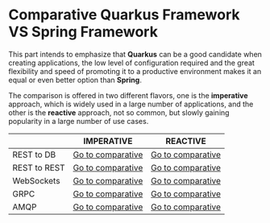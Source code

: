 # Comparative Quarkus Framework VS Spring Framework

This part intends to emphasize that **Quarkus** can be a good candidate when creating applications, the low level of configuration required and the great flexibility and speed of promoting it to a productive environment makes it an equal or even better option than **Spring**.

The comparison is offered in two different flavors, one is the **imperative** approach, which is widely used in a large number of applications, and the other is the **reactive** approach, not so common, but slowly gaining popularity in a large number of use cases.

|                |IMPERATIVE                     |REACTIVE                     |
|----------------|-------------------------------|-----------------------------|
|REST to DB      |[Go to comparative](https://github.com/MasterCloudApps-Projects/QuarkusMutiny_vs_ReactorSpring/tree/main/comparative/imperative/rest-db)|[Go to comparative](https://github.com/MasterCloudApps-Projects/QuarkusMutiny_vs_ReactorSpring/tree/main/comparative/reactive/rest-db)|
|REST to REST    |[Go to comparative](https://github.com/MasterCloudApps-Projects/QuarkusMutiny_vs_ReactorSpring/tree/main/comparative/imperative/rest-client)|[Go to comparative](https://github.com/MasterCloudApps-Projects/QuarkusMutiny_vs_ReactorSpring/tree/main/comparative/reactive/rest-client)|
|WebSockets      |[Go to comparative](https://github.com/MasterCloudApps-Projects/QuarkusMutiny_vs_ReactorSpring/tree/main/comparative/imperative/websockets)|[Go to comparative](https://github.com/MasterCloudApps-Projects/QuarkusMutiny_vs_ReactorSpring/tree/main/comparative/reactive/websockets)|
|GRPC            |[Go to comparative](https://github.com/MasterCloudApps-Projects/QuarkusMutiny_vs_ReactorSpring/tree/main/comparative/imperative/grpc)|[Go to comparative](https://github.com/MasterCloudApps-Projects/QuarkusMutiny_vs_ReactorSpring/tree/main/comparative/reactive/grpc)|
|AMQP            |[Go to comparative](https://github.com/MasterCloudApps-Projects/QuarkusMutiny_vs_ReactorSpring/tree/main/comparative/imperative/amqp)|[Go to comparative](https://github.com/MasterCloudApps-Projects/QuarkusMutiny_vs_ReactorSpring/tree/main/comparative/reactive/amqp)|